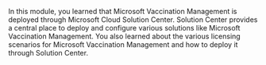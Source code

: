 In this module, you learned that Microsoft Vaccination Management is deployed through Microsoft Cloud Solution Center. Solution Center provides a central place to deploy and configure various solutions like Microsoft Vaccination Management. You also learned about the various licensing scenarios for Microsoft Vaccination Management and how to deploy it through Solution Center.
